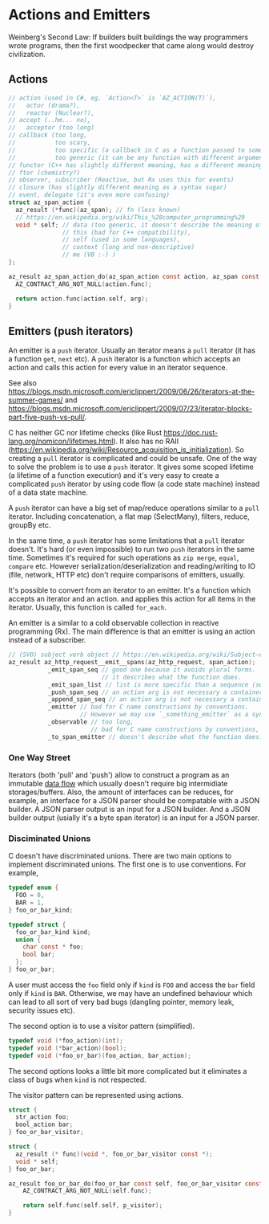 # Actions and Emitters

Weinberg's Second Law: If builders built buildings the way programmers wrote programs, 
then the first woodpecker that came along would destroy civilization. 

## Actions

```c
// action (used in C#, eg. `Action<T>` is `AZ_ACTION(T)`),
//   actor (drama?),
//   reactor (Nuclear?),
// accept (..hm... no),
//   acceptor (too long)
// callback (too long,
//           too scary,
//           too specific (a callback in C as a function passed to some special functions with events) and
//           too generic (it can be any function with different arguments and parameter structure, eg, without self etc.),
// functor (C++ has slightly different meaning, has a different meaning in Theory of Category),
// ftor (chemistry?)
// observer, subscriber (Reactive, but Rx uses this for events)
// closure (has slightly different meaning as a syntax sugar)
// event, delegate (it's even more confusing)
struct az_span_action {
  az_result (*func)(az_span); // fn (less known)
  // https://en.wikipedia.org/wiki/This_%28computer_programming%29
  void * self; // data (too generic, it doesn't describe the meaning of the field),
               // this (bad for C++ compatibility),
               // self (used in some languages),
               // context (long and non-descriptive)
               // me (VB :-) )
};

az_result az_span_action_do(az_span_action const action, az_span const arg) {
  AZ_CONTRACT_ARG_NOT_NULL(action.func);

  return action.func(action.self, arg);
}
```

## Emitters (push iterators)

An emitter is a `push` iterator. Usually an iterator means a `pull` iterator (it has a function `get`, `next` etc).
A `push` iterator is a function which accepts an action and calls this action for every value in an iterator sequence.

See also https://blogs.msdn.microsoft.com/ericlippert/2009/06/26/iterators-at-the-summer-games/ and
https://blogs.msdn.microsoft.com/ericlippert/2009/07/23/iterator-blocks-part-five-push-vs-pull/.

C has neither GC nor lifetime checks (like Rust https://doc.rust-lang.org/nomicon/lifetimes.html). It also has no
RAII (https://en.wikipedia.org/wiki/Resource_acquisition_is_initialization). So creating a `pull` iterator is complicated and could be unsafe. One of the way to solve the problem is to use a `push` iterator. It gives some scoped lifetime (a lifetime of a function execution) and it's very easy to create a complicated `push` iterator by using code flow (a code state machine) instead of a data state machine.

A `push` iterator can have a big set of map/reduce operations similar to a `pull` iterator. Including concatenation, a flat map (SelectMany), filters, reduce, groupBy etc.

In the same time, a `push` iterator has some limitations that a `pull` iterator doesn't. It's hard (or even impossible) to run two `push` iterators in the same time. Sometimes it's required for such operations as `zip merge`, `equal`, `compare` etc. However serialization/deserialization and reading/writing to IO (file, network, HTTP etc) don't require comparisons of emitters, usually.

It's possible to convert from an iterator to an emitter. It's a function which accepts an iterator and an action. and applies this action for all items in the iterator. Usually, this function is called `for_each`.

An emitter is a similar to a cold observable collection in reactive programming (Rx). The main difference is that an emitter is using an action instead of a subscriber.

```c
// (SVO) subject verb object // https://en.wikipedia.org/wiki/Subject–verb–object
az_result az_http_request__emit__spans(az_http_request, span_action);
           _emit_span_seq // good one because it avoids plural forms.
                          // it describes what the function does.
           _emit_span_list // list is more specific than a sequence (seq).
           _push_span_seq // an action arg is not necessary a container.
           _append_span_seq // an action arg is not necessary a container.
           _emitter // bad for C name constructions by conventions.
                    // However we may use `_something_emitter` as a synonym for `..._emit_something_seq_action`
           _observable // too long,
                       // bad for C name constructions by conventions, Rx uses events which are slightly different
           _to_span_emitter // doesn't describe what the function does. It doesn't create an emitter, it emits.
```

### One Way Street

Iterators (both 'pull' and 'push') allow to construct a program as an immutable [data flow](https://en.wikipedia.org/wiki/Dataflow) which 
usually doesn't require big intermidiate storages/buffers. Also, the amount of interfaces can be reduces, for example, an interface for 
a JSON parser should be compatable with a JSON builder. A JSON parser output is an input for a JSON builder. And a JSON builder output 
(usially it's a byte span iterator) is an input for a JSON parser.

### Disciminated Unions

C doesn't have discriminated unions. There are two main options to implement discriminated unions. The first one is to use conventions. For example,

```c
typedef enum {
  FOO = 0,
  BAR = 1,
} foo_or_bar_kind;

typedef struct {
  foo_or_bar_kind kind;
  union {
    char const * foo;
	bool bar;
  };
} foo_or_bar;
```

A user must access the `foo` field only if `kind` is `FOO` and access the `bar` field only if `kind` is `BAR`. 
Otherwise, we may have an undefined behaviour which can lead to all sort of very bad bugs (dangling pointer, 
memory leak, security issues etc).

The second option is to use a visitor pattern (simplified).

```c
typedef void (*foo_action)(int);
typedef void (*bar_action)(bool);
typedef void (*foo_or_bar)(foo_action, bar_action);
```

The second options looks a little bit more complicated but it eliminates a class of bugs when `kind` is not respected. 

The visitor pattern can be represented using actions. 

```c
struct {
  str_action foo;
  bool_action bar;
} foo_or_bar_visitor;

struct {
  az_result (* func)(void *, foo_or_bar_visitor const *);
  void * self;
} foo_or_bar;

az_result foo_or_bar_do(foo_or_bar const self, foo_or_bar_visitor const * p_visitor) {
	AZ_CONTRACT_ARG_NOT_NULL(self.func);

	return self.func(self.self, p_visitor);
}
```

